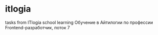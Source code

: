 # itlogia
tasks from ITlogia school learning
Обучение в Айтилогии по профессии Frontend-разработчик, поток 7
